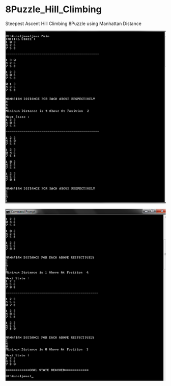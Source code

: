 # 8Puzzle_Hill_Climbing
Steepest Ascent Hill Climbing 8Puzzle using Manhattan Distance

![ScreenShot](https://github.com/kunalbhoge28/8Puzzle_Hill_Climbing/blob/master/1.png)<br/>

![ScreenShot](https://github.com/kunalbhoge28/8Puzzle_Hill_Climbing/blob/master/2.png)<br/>
